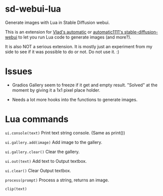 # sd-webui-lua
Generate images with Lua in Stable Diffusion webui.

This is an extension for [Vlad's automatic](https://github.com/vladmandic/automatic/) or [automatic1111's stable-diffusion-webui](https://github.com/AUTOMATIC1111/stable-diffusion-webui) to let you run Lua code to generate images (and more?).

It is also NOT a serious extension. It is mostly just an experiment from my side to see if it was possible to do or not. Do not use it. :)

# Issues

* Gradios Gallery seem to freeze if it get and empty result. "Solved" at the moment by giving it a 1x1 pixel place holder.

* Needs a lot more hooks into the functions to generate images.

# Lua commands

`ui.console(text)` Print text string console. (Same as print()) 

`ui.gallery.add(image)` Add image to the gallery.

`ui.gallery.clear()` Clear the gallery.

`ui.out(text)` Add text to Output textbox.

`ui.clear()` Clear Output textbox.

`process(prompt)` Process a string, returns an image.

`clip(text)` 

